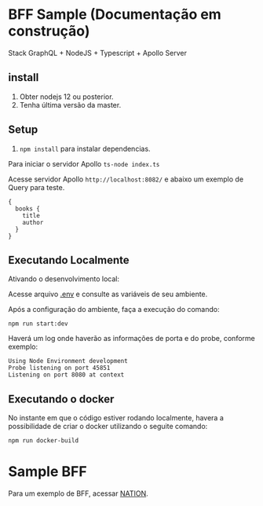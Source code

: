 # BFF Sample (Documentação em construção)

Stack GraphQL + NodeJS + Typescript + Apollo Server


## install

1. Obter nodejs 12 ou posterior.
2. Tenha última versão da master.

## Setup

1. `npm install` para instalar dependencias. 

Para iniciar o servidor Apollo
`ts-node index.ts`

Acesse servidor Apollo `http://localhost:8082/` e abaixo um exemplo de Query para teste.

```
{
  books {
    title
    author
  }
}
```


## Executando Localmente

Ativando o desenvolvimento local:

Acesse arquivo [.env](./.env) e consulte as variáveis de seu ambiente.

Após a configuração do ambiente, faça a execução do comando:

    npm run start:dev

Haverá um log onde haverão as informações de porta e do probe, conforme exemplo:

    Using Node Environment development
    Probe listening on port 45851
    Listening on port 8080 at context 

## Executando o docker

No instante em que o código estiver rodando localmente, havera a possibilidade de criar o docker utilizando o seguite comando:

    npm run docker-build

# Sample BFF 

Para um exemplo de BFF, acessar [NATION](https://watery-violet-7c7.notion.site/Pol-ticas-de-Desenvolvimento-para-BFFs-0fe76e69d8374f8790c6af6b85718ff9).



